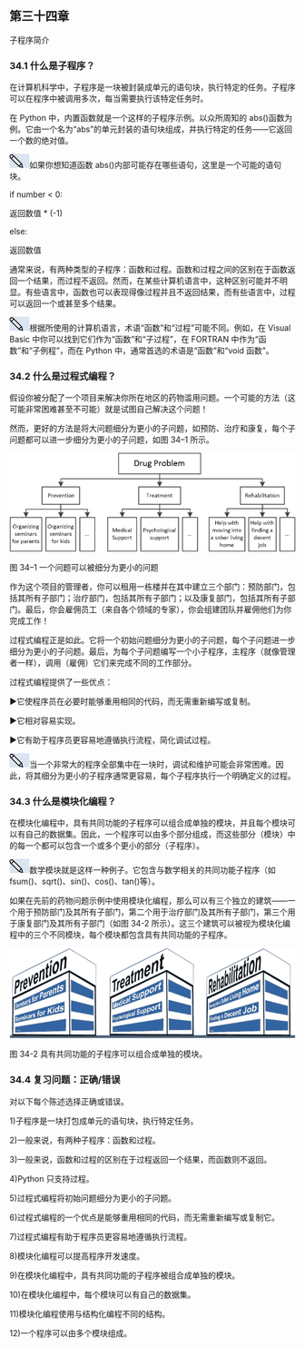 ## 第三十四章

子程序简介

### 34.1 什么是子程序？

在计算机科学中，子程序是一块被封装成单元的语句块，执行特定的任务。子程序可以在程序中被调用多次，每当需要执行该特定任务时。

在 Python 中，内置函数就是一个这样的子程序示例。以众所周知的 abs()函数为例。它由一个名为“abs”的单元封装的语句块组成，并执行特定的任务——它返回一个数的绝对值。

![](img/notice.jpg)如果你想知道函数 abs()内部可能存在哪些语句，这里是一个可能的语句块。

if number < 0:

返回数值 * (-1)

else:

返回数值

通常来说，有两种类型的子程序：函数和过程。函数和过程之间的区别在于函数返回一个结果，而过程不返回。然而，在某些计算机语言中，这种区别可能并不明显。有些语言中，函数也可以表现得像过程并且不返回结果，而有些语言中，过程可以返回一个或甚至多个结果。

![](img/notice.jpg)根据所使用的计算机语言，术语“函数”和“过程”可能不同。例如，在 Visual Basic 中你可以找到它们作为“函数”和“子过程”，在 FORTRAN 中作为“函数”和“子例程”，而在 Python 中，通常首选的术语是“函数”和“void 函数”。

### 34.2 什么是过程式编程？

假设你被分配了一个项目来解决你所在地区的药物滥用问题。一个可能的方法（这可能非常困难甚至不可能）就是试图自己解决这个问题！

然而，更好的方法是将大问题细分为更小的子问题，如预防、治疗和康复，每个子问题都可以进一步细分为更小的子问题，如图 34–1 所示。

![Image](img/chapter34-01.png)

图 34–1 一个问题可以被细分为更小的问题

作为这个项目的管理者，你可以租用一栋楼并在其中建立三个部门：预防部门，包括其所有子部门；治疗部门，包括其所有子部门；以及康复部门，包括其所有子部门。最后，你会雇佣员工（来自各个领域的专家），你会组建团队并雇佣他们为你完成工作！

过程式编程正是如此。它将一个初始问题细分为更小的子问题，每个子问题进一步细分为更小的子问题。最后，为每个子问题编写一个小子程序，主程序（就像管理者一样），调用（雇佣）它们来完成不同的工作部分。

过程式编程提供了一些优点：

►它使程序员在必要时能够重用相同的代码，而无需重新编写或复制。

►它相对容易实现。

►它有助于程序员更容易地遵循执行流程，简化调试过程。

![](img/notice.jpg)当一个非常大的程序全部集中在一块时，调试和维护可能会非常困难。因此，将其细分为更小的子程序通常更容易，每个子程序执行一个明确定义的过程。

### 34.3 什么是模块化编程？

在模块化编程中，具有共同功能的子程序可以组合成单独的模块，并且每个模块可以有自己的数据集。因此，一个程序可以由多个部分组成，而这些部分（模块）中的每一个都可以包含一个或多个更小的部分（子程序）。

![](img/notice.jpg)数学模块就是这样一种例子。它包含与数学相关的共同功能子程序（如 fsum()、sqrt()、sin()、cos()、tan()等）。

如果在先前的药物问题示例中使用模块化编程，那么可以有三个独立的建筑——一个用于预防部门及其所有子部门，第二个用于治疗部门及其所有子部门，第三个用于康复部门及其所有子部门（如图 34-2 所示）。这三个建筑可以被视为模块化编程中的三个不同模块，每个模块都包含具有共同功能的子程序。

![Image](img/chapter34-02.png)

图 34-2 具有共同功能的子程序可以组合成单独的模块。

### 34.4 复习问题：正确/错误

对以下每个陈述选择正确或错误。

1)子程序是一块打包成单元的语句块，执行特定任务。

2)一般来说，有两种子程序：函数和过程。

3)一般来说，函数和过程的区别在于过程返回一个结果，而函数则不返回。

4)Python 只支持过程。

5)过程式编程将初始问题细分为更小的子问题。

6)过程式编程的一个优点是能够重用相同的代码，而无需重新编写或复制它。

7)过程式编程有助于程序员更容易地遵循执行流程。

8)模块化编程可以提高程序开发速度。

9)在模块化编程中，具有共同功能的子程序被组合成单独的模块。

10)在模块化编程中，每个模块可以有自己的数据集。

11)模块化编程使用与结构化编程不同的结构。

12)一个程序可以由多个模块组成。
